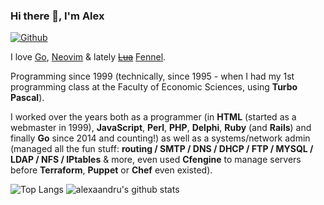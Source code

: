 ### Hi there 👋, I'm Alex

[![Github](https://img.shields.io/github/followers/alexaandru?label=Follow&style=social)](https://github.com/alexaandru)

I love [Go](https://golang.org), [Neovim](https://neovim.io/) & lately [~~Lua~~](http://www.lua.org/) [Fennel](https://fennel-lang.org/).

Programming since 1999 (technically, since 1995 - when I had my 1st programming class at the Faculty of Economic Sciences, using **Turbo Pascal**).

I worked over the years both as a programmer (in **HTML** (started as a webmaster in 1999), **JavaScript**, **Perl**, **PHP**, **Delphi**, **Ruby** (and **Rails**) and finally **Go** since 2014 and counting!) as well as a systems/network admin (managed all the fun stuff: **routing / SMTP / DNS / DHCP / FTP / MYSQL / LDAP / NFS / IPtables** & more, even used **Cfengine** to manage servers before **Terraform**, **Puppet** or **Chef** even existed).

![Top Langs](https://github-readme-stats.vercel.app/api/top-langs/?username=alexaandru&hide=html)
![alexaandru's github stats](https://github-readme-stats.vercel.app/api?username=alexaandru&show_icons=true&count_private=true&line_height=40)
